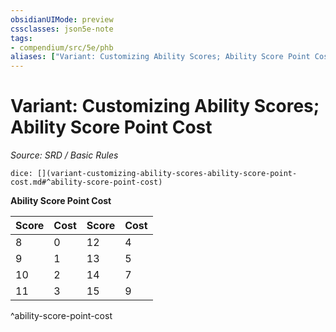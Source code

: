 ```yaml
---
obsidianUIMode: preview
cssclasses: json5e-note
tags:
- compendium/src/5e/phb
aliases: ["Variant: Customizing Ability Scores; Ability Score Point Cost"]
---
```

# Variant: Customizing Ability Scores; Ability Score Point Cost
*Source: SRD / Basic Rules* 

`dice: [](variant-customizing-ability-scores-ability-score-point-cost.md#^ability-score-point-cost)`

**Ability Score Point Cost**

| Score | Cost | Score | Cost |
|-------|------|-------|------|
| 8 | 0 | 12 | 4 |
| 9 | 1 | 13 | 5 |
| 10 | 2 | 14 | 7 |
| 11 | 3 | 15 | 9 |
^ability-score-point-cost